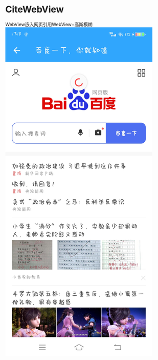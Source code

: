 # CiteWebView
WebView嵌入网页引用WebView+高斯模糊
![image](https://raw.githubusercontent.com/GuiZhouAndroid/CiteWebView/master/Picture.jpg)
